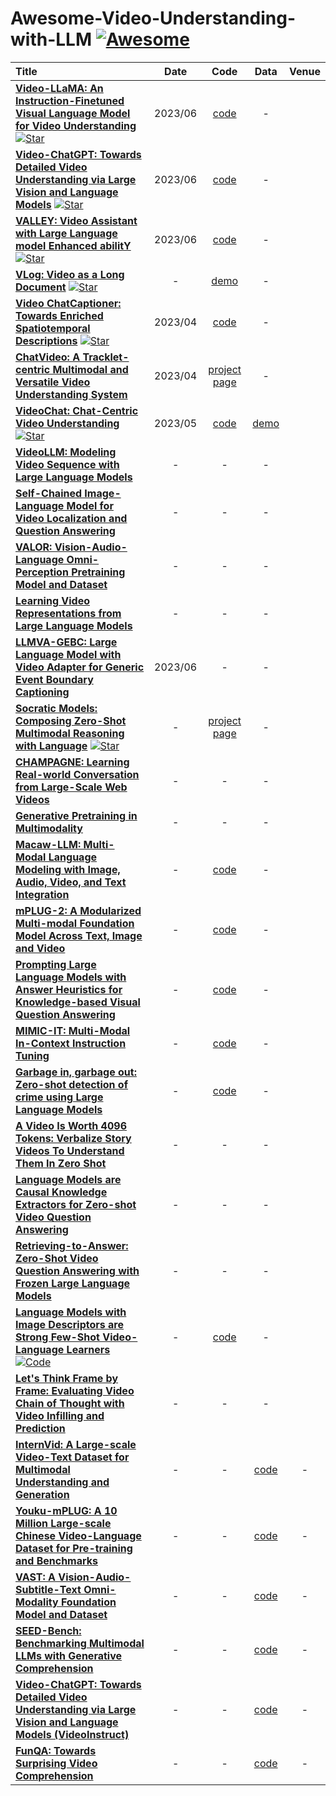 # Awesome-Video-Understanding-with-LLM [![Awesome](https://awesome.re/badge.svg)](https://awesome.re)
|  Title  |  Date   |   Code   |   Data   |   Venue   |
|:--------|:--------:|:--------:|:--------:|:--------:|
| [**Video-LLaMA: An Instruction-Finetuned Visual Language Model for Video Understanding**](https://arxiv.org/abs/2306.02858) [![Star](https://img.shields.io/github/stars/DAMO-NLP-SG/Video-LLaMA.svg?style=social&label=Star)](https://github.com/DAMO-NLP-SG/Video-LLaMA) | 2023/06 | [code](https://github.com/DAMO-NLP-SG/Video-LLaMA) | - |
| [**Video-ChatGPT: Towards Detailed Video Understanding via Large Vision and Language Models**](https://arxiv.org/abs/2306.05424) [![Star](https://img.shields.io/github/stars/mbzuai-oryx/Video-ChatGPT.svg?style=social&label=Star)](https://github.com/mbzuai-oryx/Video-ChatGPT) | 2023/06 | [code](https://github.com/mbzuai-oryx/Video-ChatGPT) | - |
| [**VALLEY: Video Assistant with Large Language model Enhanced abilitY**](https://arxiv.org/abs/2306.07207) [![Star](https://img.shields.io/github/stars/RupertLuo/Valley.svg?style=social&label=Star)](https://github.com/RupertLuo/Valley) | 2023/06 | [code](https://github.com/RupertLuo/Valley) | - |
| [**VLog: Video as a Long Document**](https://github.com/showlab/VLog) [![Star](https://img.shields.io/github/stars/showlab/VLog.svg?style=social&label=Star)](https://github.com/showlab/VLog) | - | [demo](https://huggingface.co/spaces/TencentARC/VLog) | - |
| [**Video ChatCaptioner: Towards Enriched Spatiotemporal Descriptions**](https://arxiv.org/abs/2304.04227) [![Star](https://img.shields.io/github/stars/Vision-CAIR/ChatCaptioner.svg?style=social&label=Star)](https://github.com/Vision-CAIR/ChatCaptioner/tree/main/Video_ChatCaptioner) | 2023/04 | [code](https://github.com/Vision-CAIR/ChatCaptioner/tree/main/Video_ChatCaptioner) | - |
| [**ChatVideo: A Tracklet-centric Multimodal and Versatile Video Understanding System**](https://arxiv.org/abs/2304.14407) | 2023/04 | [project page](https://www.wangjunke.info/ChatVideo/) | - |
| [**VideoChat: Chat-Centric Video Understanding**](https://arxiv.org/abs/2305.06355) [![Star](https://img.shields.io/github/stars/OpenGVLab/Ask-Anything.svg?style=social&label=Star)](https://github.com/OpenGVLab/Ask-Anything) | 2023/05 | [code](https://github.com/OpenGVLab/Ask-Anything) | [demo](https://huggingface.co/spaces/ynhe/AskAnything) |
| [**VideoLLM: Modeling Video Sequence with Large Language Models**](https://arxiv.org/abs/2305.13292) | - | - | - |
| [**Self-Chained Image-Language Model for Video Localization and Question Answering**](https://arxiv.org/abs/2305.06988v1) | - | - | - |
| [**VALOR: Vision-Audio-Language Omni-Perception Pretraining Model and Dataset**](https://arxiv.org/abs/2304.08345v1) | - | - | - |
| [**Learning Video Representations from Large Language Models**](https://arxiv.org/abs/2212.04501) | - | - | - |
| [**LLMVA-GEBC: Large Language Model with Video Adapter for Generic Event Boundary Captioning**](https://arxiv.org/abs/2306.10354) | 2023/06 | - | - |
| [**Socratic Models: Composing Zero-Shot Multimodal Reasoning with Language**](https://arxiv.org/abs/2204.00598) [![Star](https://img.shields.io/github/stars/socraticmodels/socraticmodels.github.io.svg?style=social&label=Star)](https://socraticmodels.github.io/) | - | [project page](https://socraticmodels.github.io/) | - |
| [**CHAMPAGNE: Learning Real-world Conversation from Large-Scale Web Videos**](https://arxiv.org/abs/2303.09713) | - | - | - |
| [**Generative Pretraining in Multimodality**](https://arxiv.org/abs/2307.05222) | - | - | - |
| [**Macaw-LLM: Multi-Modal Language Modeling with Image, Audio, Video, and Text Integration**](https://arxiv.org/abs/2306.09093) | - | [code](https://github.com/lyuchenyang/macaw-llm) | - |
| [**mPLUG-2: A Modularized Multi-modal Foundation Model Across Text, Image and Video**](https://arxiv.org/abs/2302.00402v1) | - | [code](https://github.com/X-PLUG/mPLUG-2) | - |
| [**Prompting Large Language Models with Answer Heuristics for Knowledge-based Visual Question Answering**](https://arxiv.org/abs/2303.01903) | - | [code](https://github.com/milvlg/prophet) | - |
| [**MIMIC-IT: Multi-Modal In-Context Instruction Tuning**](https://arxiv.org/abs/2306.05425) | - | [code](https://github.com/luodian/otter) | - |
| [**Garbage in, garbage out: Zero-shot detection of crime using Large Language Models**](https://arxiv.org/abs/2307.06844) | - | [code](https://github.com/anjsimmo/zero-shot-crime-detection) | - |
| [**A Video Is Worth 4096 Tokens: Verbalize Story Videos To Understand Them In Zero Shot**](https://arxiv.org/abs/2305.09758) | - | - | - |
| [**Language Models are Causal Knowledge Extractors for Zero-shot Video Question Answering**](https://arxiv.org/abs/2304.03754) | - | - | - |
| [**Retrieving-to-Answer: Zero-Shot Video Question Answering with Frozen Large Language Models**](https://arxiv.org/abs/2306.11732) | - | - | - |
| [**Language Models with Image Descriptors are Strong Few-Shot Video-Language Learners**](https://arxiv.org/abs/2205.10747) [![Code](https://img.shields.io/github/stars/mikewangwzhl/vidil.svg?style=social&label=Code)](https://github.com/mikewangwzhl/vidil) | - | [code](https://github.com/mikewangwzhl/vidil) | - |
| [**Let's Think Frame by Frame: Evaluating Video Chain of Thought with Video Infilling and Prediction**](https://arxiv.org/abs/2305.13903) | - | - | - |
| [**InternVid: A Large-scale Video-Text Dataset for Multimodal Understanding and Generation**](https://arxiv.org/pdf/2307.06942v1.pdf) | - | - | [code](https://github.com/opengvlab/internvideo) | - |
| [**Youku-mPLUG: A 10 Million Large-scale Chinese Video-Language Dataset for Pre-training and Benchmarks**](https://arxiv.org/pdf/2306.04362v1.pdf) | - | - | [code](https://github.com/x-plug/youku-mplug) | - |
| [**VAST: A Vision-Audio-Subtitle-Text Omni-Modality Foundation Model and Dataset**](https://arxiv.org/pdf/2305.18500v1.pdf) | - | - | [code](https://github.com/txh-mercury/vast) | - |
| [**SEED-Bench: Benchmarking Multimodal LLMs with Generative Comprehension**](https://arxiv.org/pdf/2307.16125v1.pdf) | - | - | [code](https://github.com/ailab-cvc/seed-bench) | - |
| [**Video-ChatGPT: Towards Detailed Video Understanding via Large Vision and Language Models (VideoInstruct)**](https://arxiv.org/pdf/2306.05424v1.pdf) | - | - | [code](https://github.com/mbzuai-oryx/video-chatgpt) | - |
| [**FunQA: Towards Surprising Video Comprehension**](https://arxiv.org/pdf/2306.14899v1.pdf) | - | - | [code](https://github.com/jingkang50/funqa) | - |

<!-- ## Methods
- **Video-LLaMA: An Instruction-Finetuned Visual Language Model for Video Understanding** [![Star](https://img.shields.io/github/stars/DAMO-NLP-SG/Video-LLaMA.svg?style=social&label=Star)](https://github.com/DAMO-NLP-SG/Video-LLaMA)\
  [[paper]](https://arxiv.org/abs/2306.02858) [[code]](https://github.com/DAMO-NLP-SG/Video-LLaMA)

- **Video-ChatGPT: Towards Detailed Video Understanding via Large Vision and Language Models** [![Star](https://img.shields.io/github/stars/mbzuai-oryx/Video-ChatGPT.svg?style=social&label=Star)](https://github.com/mbzuai-oryx/Video-ChatGPT)\
  ```2023/06``` [[paper]](https://arxiv.org/abs/2306.05424) [[code]](https://github.com/mbzuai-oryx/Video-ChatGPT)

- **VALLEY: Video Assistant with Large Language model Enhanced abilitY** [![Star](https://img.shields.io/github/stars/RupertLuo/Valley.svg?style=social&label=Star)](https://github.com/RupertLuo/Valley)\
```2023/06``` [[paper]](https://arxiv.org/abs/2306.07207) [[code]](https://github.com/RupertLuo/Valley)

- **VLog: Video as a Long Document** [![Star](https://img.shields.io/github/stars/showlab/VLog.svg?style=social&label=Star)](https://github.com/showlab/VLog)\
    [[code]](https://github.com/showlab/VLog) [[demo]](https://huggingface.co/spaces/TencentARC/VLog)

- **Video ChatCaptioner: Towards Enriched Spatiotemporal Descriptions** [![Star](https://img.shields.io/github/stars/Vision-CAIR/ChatCaptioner.svg?style=social&label=Star)](https://github.com/Vision-CAIR/ChatCaptioner)\
```2023/04``` [[paper]](https://arxiv.org/abs/2304.04227) [[code]](https://github.com/Vision-CAIR/ChatCaptioner/tree/main/Video_ChatCaptioner)

- **ChatVideo: A Tracklet-centric Multimodal and Versatile Video Understanding System**\
  ```2023/04``` [[paper]](https://arxiv.org/abs/2304.14407) [[project page]](https://www.wangjunke.info/ChatVideo/)

- **VideoChat: Chat-Centric Video Understanding** [![Star](https://img.shields.io/github/stars/OpenGVLab/Ask-Anything.svg?style=social&label=Star)](https://github.com/OpenGVLab/Ask-Anything)\
  ```2023/05```  [[paper]](https://arxiv.org/abs/2305.06355) [[code]](https://github.com/OpenGVLab/Ask-Anything) [[demo]](https://huggingface.co/spaces/ynhe/AskAnything)

- **VideoLLM: Modeling Video Sequence with Large Language Models**\
  [[paper]](https://arxiv.org/abs/2305.13292) [[code]](https://github.com/cg1177/videollm)

- **Self-Chained Image-Language Model for Video Localization and Question Answering**\
  [[paper]](https://arxiv.org/abs/2305.06988v1) [[code]](https://github.com/yui010206/sevila)

- **VALOR: Vision-Audio-Language Omni-Perception Pretraining Model and Dataset**\
  [[paper]](https://arxiv.org/abs/2304.08345v1) [[code]](https://github.com/TXH-mercury/VALOR) 

- **Learning Video Representations from Large Language Models**\
  [[paper]](https://arxiv.org/abs/2212.04501)

- **LLMVA-GEBC: Large Language Model with Video Adapter for Generic Event Boundary Captioning**\
 ```2023/06``` [[paper]](https://arxiv.org/abs/2306.10354)

- **Socratic Models: Composing Zero-Shot Multimodal Reasoning with Language**\
  [[paper]](https://arxiv.org/abs/2204.00598) [[project page]](https://socraticmodels.github.io/)
  
- **CHAMPAGNE: Learning Real-world Conversation from Large-Scale Web Videos**\
  [[paper]](https://arxiv.org/abs/2303.09713)
  
- **Generative Pretraining in Multimodality**\
  [[paper]](https://arxiv.org/abs/2307.05222)

- **Macaw-LLM: Multi-Modal Language Modeling with Image, Audio, Video, and Text Integration**\
  [[paper]](https://arxiv.org/abs/2306.09093) [[code]](https://github.com/lyuchenyang/macaw-llm)

- **mPLUG-2: A Modularized Multi-modal Foundation Model Across Text, Image and Video**\
  [[paper]](https://arxiv.org/abs/2302.00402v1) [[code]](https://github.com/X-PLUG/mPLUG-2)

- **Prompting Large Language Models with Answer Heuristics for Knowledge-based Visual Question Answering**\
  [[paper]](https://arxiv.org/abs/2303.01903) [[code]](https://github.com/milvlg/prophet)

- **MIMIC-IT: Multi-Modal In-Context Instruction Tuning**\
  [[paper]](https://arxiv.org/abs/2306.05425) [[code]](https://github.com/luodian/otter)

- **Garbage in, garbage out: Zero-shot detection of crime using Large Language Models**\
  [[paper]](https://arxiv.org/abs/2307.06844) [[code]](https://github.com/anjsimmo/zero-shot-crime-detection)

- **A Video Is Worth 4096 Tokens: Verbalize Story Videos To Understand Them In Zero Shot**\
  [[paper]](https://arxiv.org/abs/2305.09758)

- **Language Models are Causal Knowledge Extractors for Zero-shot Video Question Answering**\
  [[paper]](https://arxiv.org/abs/2304.03754)

- **Retrieving-to-Answer: Zero-Shot Video Question Answering with Frozen Large Language Models**\
  [[paper]](https://arxiv.org/abs/2306.11732)

- **Language Models with Image Descriptors are Strong Few-Shot Video-Language Learners**\
  [[paper]](https://arxiv.org/abs/2205.10747) [[code]](https://github.com/mikewangwzhl/vidil)

- **Let's Think Frame by Frame: Evaluating Video Chain of Thought with Video Infilling and Prediction**\
  [[paper]](https://arxiv.org/abs/2305.13903)
  

## Dataset & Metrics

- **InternVid: A Large-scale Video-Text Dataset for Multimodal Understanding and Generation**\
  [[paper]](https://arxiv.org/pdf/2307.06942v1.pdf) [[code]](https://github.com/opengvlab/internvideo)

- **Youku-mPLUG: A 10 Million Large-scale Chinese Video-Language Dataset for Pre-training and Benchmarks**\
  [[paper]](https://arxiv.org/pdf/2306.04362v1.pdf) [[code]](https://github.com/x-plug/youku-mplug)

- **VAST: A Vision-Audio-Subtitle-Text Omni-Modality Foundation Model and Dataset**\
  [[paper]](https://arxiv.org/pdf/2305.18500v1.pdf) [[code]](https://github.com/txh-mercury/vast)

- **SEED-Bench: Benchmarking Multimodal LLMs with Generative Comprehension**\
  [[paper]](https://arxiv.org/pdf/2307.16125v1.pdf) [[code]](https://github.com/ailab-cvc/seed-bench)

- **Video-ChatGPT: Towards Detailed Video Understanding via Large Vision and Language Models**\ 
  (VideoInstruct (Video Instruction Dataset))
  [[paper]](https://arxiv.org/pdf/2306.05424v1.pdf) [[code]](https://github.com/mbzuai-oryx/video-chatgpt)

- **FunQA: Towards Surprising Video Comprehension**\
  [[paper]](https://arxiv.org/pdf/2306.14899v1.pdf) [[code]](https://github.com/jingkang50/funqa)

- **VideoChat: Chat-Centric Video Understanding**\
  [[paper]](https://arxiv.org/abs/2305.06355) [[code]](https://github.com/OpenGVLab/Ask-Anything)
  
- **Video Understanding Datasets**\
  Loading...
  [[paperswithcode]](https://paperswithcode.com/datasets?q=&v=lst&o=newest&task=video-understanding&page=1)

## Tasks
||Video Captioning|Video QA|
|--|--|--|
|Video-LLaMA|||
-->
